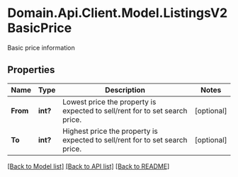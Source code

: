 # Domain.Api.Client.Model.ListingsV2BasicPrice
Basic price information
## Properties

Name | Type | Description | Notes
------------ | ------------- | ------------- | -------------
**From** | **int?** | Lowest price the property is expected to sell/rent for to set search price. | [optional] 
**To** | **int?** | Highest price the property is expected to sell/rent for to set search price. | [optional] 

[[Back to Model list]](../README.md#documentation-for-models) [[Back to API list]](../README.md#documentation-for-api-endpoints) [[Back to README]](../README.md)

